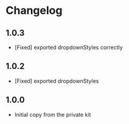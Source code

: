 # Changelog

## 1.0.3

- [Fixed] exported dropdownStyles correctly

## 1.0.2

- [Fixed] exported dropdownStyles

## 1.0.0

- Initial copy from the private kit